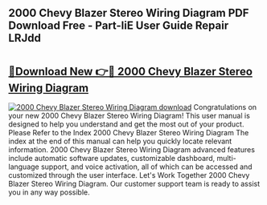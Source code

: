 ## 2000 Chevy Blazer Stereo Wiring Diagram PDF Download Free - Part-liE User Guide Repair LRJdd

# <h2><a href="http://dfk24x.blite.top/?on=2000+Chevy+Blazer+Stereo+Wiring+Diagram">🔗Download New 👉🔴 2000 Chevy Blazer Stereo Wiring Diagram</a></h2>

[![2000 Chevy Blazer Stereo Wiring Diagram download](https://i.imgur.com/lujVjoI.png)](http://dfk24x.blite.top/?on=2000+Chevy+Blazer+Stereo+Wiring+Diagram)
Congratulations on your new 2000 Chevy Blazer Stereo Wiring Diagram! This user manual is designed to help you understand and get the most out of your product. Please Refer to the Index 2000 Chevy Blazer Stereo Wiring Diagram The index at the end of this manual can help you quickly locate relevant information. 2000 Chevy Blazer Stereo Wiring Diagram advanced features include automatic software updates, customizable dashboard, multi-language support, and voice activation, all of which can be accessed and customized through the user interface. Let's Work Together 2000 Chevy Blazer Stereo Wiring Diagram. Our customer support team is ready to assist you in any way possible.
